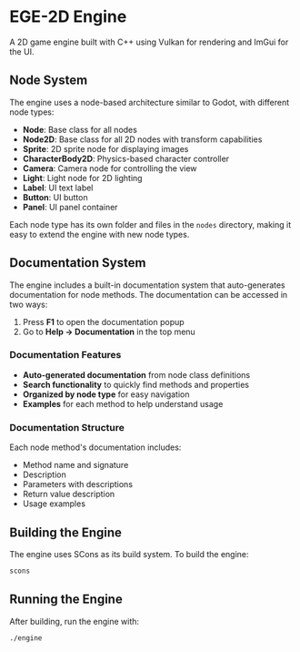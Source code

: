 # EGE-2D Engine

A 2D game engine built with C++ using Vulkan for rendering and ImGui for the UI.

## Node System

The engine uses a node-based architecture similar to Godot, with different node types:

- **Node**: Base class for all nodes
- **Node2D**: Base class for all 2D nodes with transform capabilities
- **Sprite**: 2D sprite node for displaying images
- **CharacterBody2D**: Physics-based character controller
- **Camera**: Camera node for controlling the view
- **Light**: Light node for 2D lighting
- **Label**: UI text label
- **Button**: UI button
- **Panel**: UI panel container

Each node type has its own folder and files in the `nodes` directory, making it easy to extend the engine with new node types.

## Documentation System

The engine includes a built-in documentation system that auto-generates documentation for node methods. The documentation can be accessed in two ways:

1. Press **F1** to open the documentation popup
2. Go to **Help -> Documentation** in the top menu

### Documentation Features

- **Auto-generated documentation** from node class definitions
- **Search functionality** to quickly find methods and properties
- **Organized by node type** for easy navigation
- **Examples** for each method to help understand usage

### Documentation Structure

Each node method's documentation includes:

- Method name and signature
- Description
- Parameters with descriptions
- Return value description
- Usage examples

## Building the Engine

The engine uses SCons as its build system. To build the engine:

```bash
scons
```

## Running the Engine

After building, run the engine with:

```bash
./engine
```
